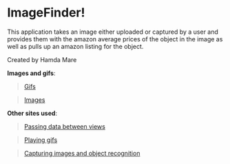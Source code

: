 # ImageFinder!
This application takes an image either uploaded or captured by a user and provides them with the amazon average prices of the object in the image as well as pulls up an amazon listing for the object.


Created by Hamda Mare

**Images and gifs**: 
>    [Gifs](https://lottiefiles.com)

>    [Images](https://logomakr.com)


**Other sites used**: 
>    [Passing data between views](https://learnappmaking.com/pass-data-between-view-controllers-swift-how-to/)

>    [Playing gifs](https://www.youtube.com/watch?v=Rm61mxcSD4U)

>    [Capturing images and object recognition](https://www.youtube.com/watch?v=p6GA8ODlnX0)
            
                 



